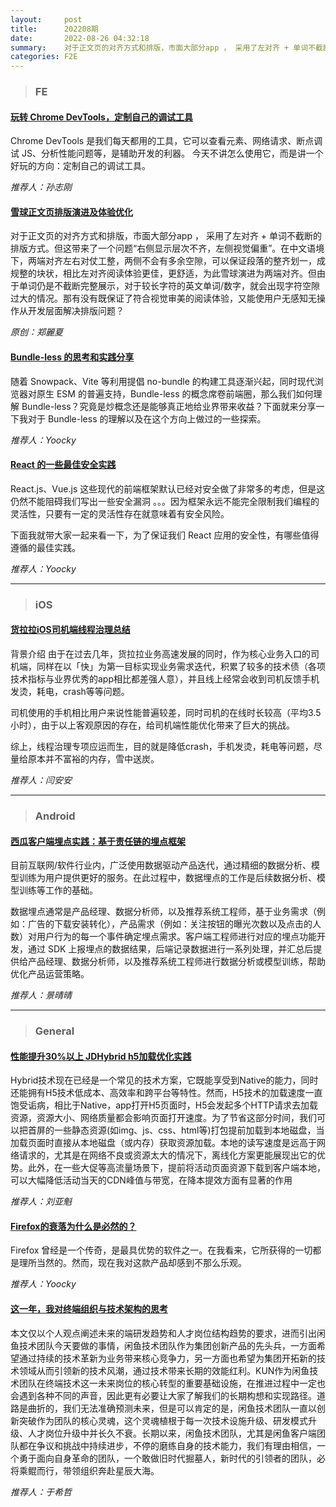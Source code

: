 ```yaml
---
layout:     post
title:      202208期
date:       2022-08-26 04:32:18
summary:    对于正文页的对齐方式和排版，市面大部分app ， 采用了左对齐 + 单词不截断的排版方式。但这带来了一个问题“右侧显示层次不齐，左侧视觉偏重”。在中文语境下，两端对齐左右对仗工整，两侧不会有多余空隙，可以保证段落的整齐划一，成规整的块状，相比左对齐阅读体验更佳，更舒适，为此雪球演进为两端对齐。但由于单词仍是不截断完整展示，对于较长字符的英文单词/数字，就会出现字符空隙过大的情况。那有没有既保证了符合视觉审美的阅读体验，又能使用户无感知无操作从开发层面解决排版问题？
categories: F2E
---
```



> ### FE

#### [玩转 Chrome DevTools，定制自己的调试工具](https://juejin.cn/post/7133943494023839780)

Chrome DevTools 是我们每天都用的工具，它可以查看元素、网络请求、断点调试 JS、分析性能问题等，是辅助开发的利器。
今天不讲怎么使用它，而是讲一个好玩的方向：定制自己的调试工具。


*推荐人：孙志刚*

#### [雪球正文页排版演进及体验优化](https://mp.weixin.qq.com/s/hmLgnG7piSY8uE3gjT09Gg)

对于正文页的对齐方式和排版，市面大部分app ， 采用了左对齐 + 单词不截断的排版方式。但这带来了一个问题“右侧显示层次不齐，左侧视觉偏重”。在中文语境下，两端对齐左右对仗工整，两侧不会有多余空隙，可以保证段落的整齐划一，成规整的块状，相比左对齐阅读体验更佳，更舒适，为此雪球演进为两端对齐。但由于单词仍是不截断完整展示，对于较长字符的英文单词/数字，就会出现字符空隙过大的情况。那有没有既保证了符合视觉审美的阅读体验，又能使用户无感知无操作从开发层面解决排版问题？

*原创：郑麗夏*


#### [Bundle-less 的思考和实践分享](https://mp.weixin.qq.com/s/nk5SN8AKwyFkUTEOiLCBdQ)

随着 Snowpack、Vite 等利用提倡 no-bundle 的构建工具逐渐兴起，同时现代浏览器对原生 ESM 的普遍支持，Bundle-less 的概念席卷前端圈，那么我们如何理解 Bundle-less？究竟是炒概念还是能够真正地给业界带来收益？下面就来分享一下我对于 Bundle-less 的理解以及在这个方向上做过的一些探索。

*推荐人：Yoocky*


#### [React 的一些最佳安全实践](https://mp.weixin.qq.com/s/KNbOa19OOnP6Rh1Uk2iotw)

React.js、Vue.js 这些现代的前端框架默认已经对安全做了非常多的考虑，但是这仍然不能阻碍我们写出一些安全漏洞 。。。因为框架永远不能完全限制我们编程的灵活性，只要有一定的灵活性存在就意味着有安全风险。

下面我就带大家一起来看一下，为了保证我们 React 应用的安全性，有哪些值得遵循的最佳实践。

*推荐人：Yoocky*


---

> ### iOS

#### [货拉拉iOS司机端线程治理总结](https://mp.weixin.qq.com/s/Ugy7qkTg51FnZPTud36TCg)

背景介绍
由于在过去几年，货拉拉业务高速发展的同时，作为核心业务入口的司机端，同样在以「快」为第一目标实现业务需求迭代，积累了较多的技术债（各项技术指标与业界优秀的app相比都差强人意），并且线上经常会收到司机反馈手机发烫，耗电，crash等等问题。

司机使用的手机相比用户来说性能普遍较差，同时司机的在线时长较高（平均3.5小时），由于以上客观原因的存在，给司机端性能优化带来了巨大的挑战。

综上，线程治理专项应运而生，目的就是降低crash，手机发烫，耗电等问题，尽量给原本并不富裕的内存，雪中送炭。

*推荐人：闫安安*

---

> ### Android


#### [西瓜客户端埋点实践：基于责任链的埋点框架](https://mp.weixin.qq.com/s/iMn--4FNugtH26G90N1MaQ)

目前互联网/软件行业内，广泛使用数据驱动产品迭代，通过精细的数据分析、模型训练为用户提供更好的服务。在此过程中，数据埋点的工作是后续数据分析、模型训练等工作的基础。

数据埋点通常是产品经理、数据分析师，以及推荐系统工程师，基于业务需求（例如：广告的下载安装转化），产品需求（例如：关注按钮的曝光次数以及点击的人数）对用户行为的每一个事件确定埋点需求。客户端工程师进行对应的埋点功能开发，通过 SDK 上报埋点的数据结果，后端记录数据进行一系列处理，并汇总后提供给产品经理、数据分析师，以及推荐系统工程师进行数据分析或模型训练，帮助优化产品运营策略。

*推荐人：景晴晴*

---

> ### General

#### [性能提升30%以上 JDHybrid h5加载优化实践](https://mp.weixin.qq.com/s/caLQ-JOnTgfAf56AifVVtA)

Hybrid技术现在已经是一个常见的技术方案，它既能享受到Native的能力，同时还能拥有H5技术低成本、高效率和跨平台等特性。然而，H5技术的加载速度一直饱受诟病，相比于Native，app打开H5页面时，H5会发起多个HTTP请求去加载资源，资源大小、网络质量都会影响页面打开速度。为了节省这部分时间，我们可以把首屏的一些静态资源(如img、js、css、html等)打包提前加载到本地磁盘，当加载页面时直接从本地磁盘（或内存）获取资源加载。本地的读写速度是远高于网络请求的，尤其是在网络不良或资源太大的情况下，离线化方案更能展现出它的优势。此外，在一些大促等高流量场景下，提前将活动页面资源下载到客户端本地，可以大幅降低活动当天的CDN峰值与带宽，在降本提效方面有显著的作用

*推荐人：刘亚魁*


#### [Firefox的衰落为什么是必然的？](https://mp.weixin.qq.com/s/5UnFCnNnPq4YFYazhm6wFw)

Firefox 曾经是一个传奇，是最具优势的软件之一。在我看来，它所获得的一切都是理所当然的。然而，现在我对这款产品却感到不那么乐观。

*推荐人：Yoocky*


#### [这一年，我对终端组织与技术架构的思考](https://mp.weixin.qq.com/s/BGGsuYrlojMfTqfTo71VZg)

本文仅以个人观点阐述未来的端研发趋势和人才岗位结构趋势的要求，进而引出闲鱼技术团队今天要做的事情，闲鱼技术团队作为集团创新产品的先头兵，一方面希望通过持续的技术革新为业务带来核心竞争力，另一方面也希望为集团开拓新的技术领域从而引领新的技术风潮，通过技术带来长期的效能红利。KUN作为闲鱼技术团队在终端技术这一未来岗位的核心转型的重要基础设施，在推进过程中一定也会遇到各种不同的声音，因此更有必要让大家了解我们的长期构想和实现路径。道路是曲折的，我们无法准确预测未来，但是可以肯定的是，闲鱼技术团队一直以创新突破作为团队的核心灵魂，这个灵魂植根于每一次技术设施升级、研发模式升级、人才岗位升级中并长久不衰。长期以来，闲鱼技术团队，尤其是闲鱼客户端团队都在争议和挑战中持续进步，不停的磨练自身的技术能力，我们有理由相信，一个勇于面向自身革命的团队，一个敢做旧时代掘墓人，新时代的引领者的团队，必将乘鲲而行，带领组织奔赴星辰大海。

*推荐人：于希哲*